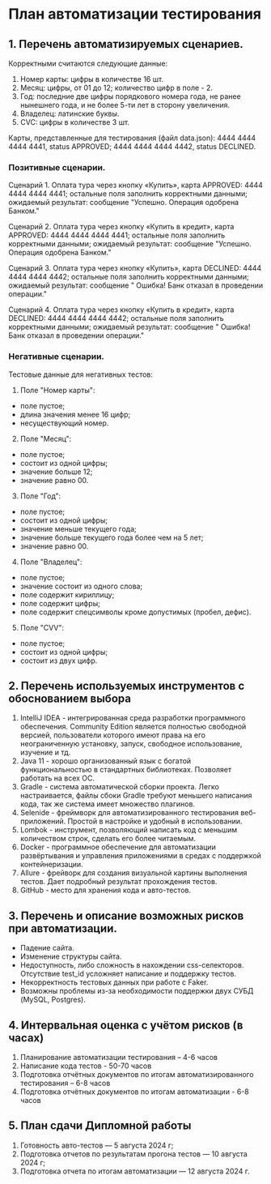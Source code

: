 # План автоматизации тестирования

## 1. Перечень автоматизируемых сценариев.

Корректными считаются следующие данные: 
1. Номер карты: цифры в количестве 16 шт.
2. Месяц: цифры, от 01 до 12; количество цифр в поле - 2.
3. Год: последние две цифры порядкового номера года, не ранее нынешнего года, и не более 5-ти лет в сторону увеличения. 
4. Владелец: латинские буквы.
5. CVC: цифры в количестве 3 шт.
   
Карты, представленные для тестирования (файл data.json): 4444 4444 4444 4441, status APPROVED; 4444 4444 4444 4442, status DECLINED.

### Позитивные сценарии.

Сценарий 1. 
Оплата тура через кнопку «Купить», карта APPROVED: 4444 4444 4444 4441; остальные поля заполнить корректными данными; ожидаемый результат: сообщение "Успешно. Операция одобрена Банком."

Сценарий 2.
Оплата тура через кнопку «Купить в кредит», карта APPROVED: 4444 4444 4444 4441; остальные поля заполнить корректными данными; ожидаемый результат: сообщение "Успешно. Операция одобрена Банком."

Сценарий 3.
Оплата тура через кнопку «Купить», карта DECLINED: 4444 4444 4444 4442; остальные поля заполнить корректными данными; ожидаемый результат: сообщение " Ошибка! Банк отказал в проведении операции."

Сценарий 4. 
Оплата тура через кнопку «Купить в кредит», карта DECLINED: 4444 4444 4444 4442; остальные поля заполнить корректными данными; ожидаемый результат: сообщение " Ошибка! Банк отказал в проведении операции."

### Негативные сценарии.

Тестовые данные для негативных тестов:

1.	Поле "Номер карты":
- поле пустое;
- длина значения менее 16 цифр;
- несуществующий номер.
2.	Поле "Месяц":
- поле пустое;
- состоит из одной цифры;
- значение больше 12;
- значение равно 00.
3.	Поле "Год":
- поле пустое;
- состоит из одной цифры;
- значение меньше текущего года; 
- значение больше текущего года более чем на 5 лет;
- значение равно 00.
4.	Поле "Владелец":
- поле пустое;
- значение состоит из одного слова;
- поле содержит кириллицу;
- поле содержит цифры;
- поле содержит спецсимволы кроме допустимых (пробел, дефис).
5.	Поле "CVV":
- поле пустое;
- состоит из одной цифры;
- состоит из двух цифр.

## 2. Перечень используемых инструментов с обоснованием выбора

1. IntelliJ IDEA - интегрированная среда разработки программного обеспечения. Community Edition является полностью свободной версией, пользователи которого имеют права на его неограниченную установку, запуск, свободное использование, изучение и тд. 
2. Java 11 - хорошо организованный язык с богатой функциональностью в стандартных библиотеках. Позволяет работать на всех ОС.
3. Gradle - система автоматической сборки проекта. Легко настраивается, файлы сбоки Gradle требуют меньшего написания кода, так же система имеет множество  плагинов.
4. Selenide - фреймворк для автоматизированного тестирования веб-приложений. Простой в настройке и удобный в использовании.
5. Lombok - инструмент, позволяющий написать код с меньшим количеством строк, сделать его более читаемым.
6. Docker - программное обеспечение для автоматизации развёртывания и управления приложениями в средах с поддержкой контейнеризации.
7. Allure - фрейворк для создания визуальной картины выполнения тестов. Дает подробный результат прохождения тестов.
8. GitHub - место для хранения кода и авто-тестов.

## 3. Перечень и описание возможных рисков при автоматизации.

- Падение сайта.
- Изменение структуры сайта.
- Недоступность, либо сложность в нахождении css-селекторов. Отсутствие test_id усложняет написание и поддержку тестов.
- Некорректность тестовых данных при работе с Faker.
- Возможны проблемы из-за необходимости поддержки двух СУБД (MySQL, Postgres).

## 4. Интервальная оценка с учётом рисков (в часах)
1.	Планирование автоматизации тестирования – 4-6 часов
2.	Написание кода тестов - 50-70 часов
3.	Подготовка отчётных документов по итогам автоматизированного тестирования – 6-8 часов
4.	Подготовка отчётных документов по итогам автоматизации - 6-8 часов

## 5. План сдачи Дипломной работы

1.	Готовность авто-тестов — 5 августа 2024 г;
2.	Подготовка отчетов по результатам прогона тестов — 10 августа 2024 г;
3.	Подготовка отчета по итогам автоматизации — 12 августа 2024 г.


